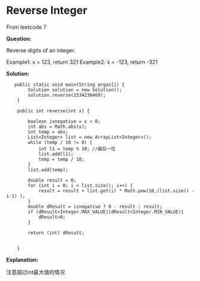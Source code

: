 # Reverse Integer

From leetcode 7

**Question:**

Reverse digits of an integer.

Example1: x = 123, return 321
Example2: x = -123, return -321

**Solution:**
```
   public static void main(String argas[]) {
        Solution solution = new Solution();
        solution.reverse(1534236469);
    }

    public int reverse(int x) {

        boolean isnegative = x < 0;
        int abs = Math.abs(x);
        int temp = abs;
        List<Integer> list = new ArrayList<Integer>();
        while (temp / 10 != 0) {
            int l1 = temp % 10; //最后一位
            list.add(l1);
            temp = temp / 10;
        }
        list.add(temp);

        double result = 0;
        for (int i = 0; i < list.size(); i++) {
            result = result + list.get(i) * Math.pow(10,(list.size() - i-1) );
        }
        double dResult = isnegative ? 0 - result : result;
        if (dResult>Integer.MAX_VALUE||dResult<Integer.MIN_VALUE){
            dResult=0;
        }

        return (int) dResult;


    }
```


**Explanation:**

注意超过int最大值的情况
